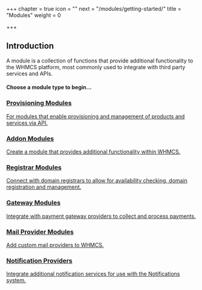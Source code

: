 +++
chapter = true
icon = "<i class='fa fa-cube fa-fw'></i>"
next = "/modules/getting-started/"
title = "Modules"
weight = 0

+++

## Introduction

A module is a collection of functions that provide additional functionality to the WHMCS platform, most commonly used to integrate with third party services and APIs.

#### Choose a module type to begin...

<div class="row text-center link-blocks">
    <div class="col-sm-6">
        <a href="/provisioning-modules/">
            <i class="fa fa-cog"></i>
            <h3>Provisioning Modules</h3>
            <p>For modules that enable provisioning and management of products and services via API.</p>
        </a>
    </div>
    <div class="col-sm-6">
        <a href="/addon-modules/">
            <i class="fa fa-cube"></i>
            <h3>Addon Modules</h3>
            <p>Create a module that provides additional functionality within WHMCS.</p>
        </a>
    </div>
    <div class="col-sm-6">
        <a href="/domain-registrars/">
            <i class="fa fa-globe"></i>
            <h3>Registrar Modules</h3>
            <p>Connect with domain registrars to allow for availability checking, domain registration and management.</p>
        </a>
    </div>
    <div class="col-sm-6">
        <a href="/payment-gateways/">
            <i class="fa fa-money"></i>
            <h3>Gateway Modules</h3>
            <p>Integrate with payment gateway providers to collect and process payments.</p>
        </a>
    </div>
    <div class="col-sm-6">
        <a href="/mail-providers/">
            <i class="fa fa-envelope"></i>
            <h3>Mail Provider Modules</h3>
            <p>Add custom mail providers to WHMCS.</p>
        </a>
    </div>
    <div class="col-sm-6">
        <a href="/notification-providers/">
            <i class="fa fa-bell-o"></i>
            <h3>Notification Providers</h3>
            <p>Integrate additional notification services for use with the Notifications system.</p>
        </a>
    </div>
</div>
